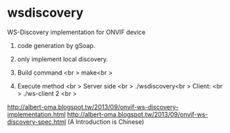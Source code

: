 wsdiscovery
===========

WS-Discovery implementation for ONVIF device

1. code generation by gSoap.

2. only implement local discovery.

3. Build command <br \>
   make<br \>

4. Execute method <br \>
   Server side <br \>
      ./wsdiscovery<br \>
   Client: <br \>
      ./ws-client 2  <br \>

http://albert-oma.blogspot.tw/2013/09/onvif-ws-discovery-implementation.html
http://albert-oma.blogspot.tw/2013/09/onvif-ws-discovery-spec.html (A Introduction is Chinese)
